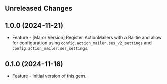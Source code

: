 Unreleased Changes
------------------

1.0.0 (2024-11-21)
------------------

* Feature - [Major Version] Register ActionMailers with a Railtie and allow for configuration using `config.action_mailer.ses_v2_settings` and `config.action_mailer.ses_settings`.

0.1.0 (2024-11-16)
------------------

* Feature - Initial version of this gem.
